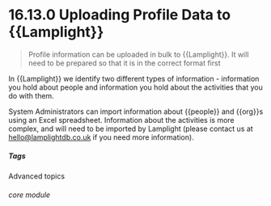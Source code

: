 # 16.13.0 Uploading Profile Data to {{Lamplight}}

> Profile information can be uploaded in bulk to {{Lamplight}}. It will need to be prepared so that it is in the correct format first



In {{Lamplight}} we identify two different types of information - information you hold about people and information you hold about the activities that you do with them. 

System Administrators can import information about {{people}} and {{org}}s using an Excel spreadsheet. Information about the activities is more complex, and will need to be imported by Lamplight (please contact us at [hello@lamplightdb.co.uk](mailto:hello@lamplightdb.co.uk) if you need more information).


##### Tags
Advanced topics

###### core module
